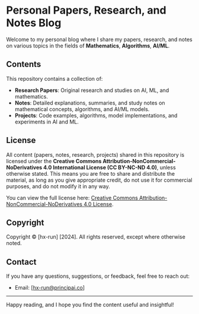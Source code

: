 # Personal Papers, Research, and Notes Blog

Welcome to my personal blog where I share my papers, research, and notes on various topics in the fields of **Mathematics**, **Algorithms**, **AI/ML**.

## Contents

This repository contains a collection of:

- **Research Papers**: Original research and studies on AI, ML, and mathematics.
- **Notes**: Detailed explanations, summaries, and study notes on mathematical concepts, algorithms, and AI/ML models.
- **Projects**: Code examples, algorithms, model implementations, and experiments in AI and ML.


## License

All content (papers, notes, research, projects) shared in this repository is licensed under the **Creative Commons Attribution-NonCommercial-NoDerivatives 4.0 International License (CC BY-NC-ND 4.0)**, unless otherwise stated. This means you are free to share and distribute the material, as long as you give appropriate credit, do not use it for commercial purposes, and do not modify it in any way.

You can view the full license here: [Creative Commons Attribution-NonCommercial-NoDerivatives 4.0 License](https://creativecommons.org/licenses/by-nc-nd/4.0/).

## Copyright

Copyright © [hx-run] [2024]. All rights reserved, except where otherwise noted.

## Contact

If you have any questions, suggestions, or feedback, feel free to reach out:

- Email: [hx-run@principai.co]

---

Happy reading, and I hope you find the content useful and insightful!
